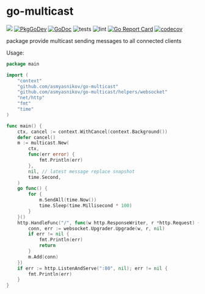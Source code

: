# go-multicast
[<img src="https://travis-ci.org/asmyasnikov/go-multicast.svg?branch=master">](https://travis-ci.org/asmyasnikov/go-multicast)
[![PkgGoDev](https://pkg.go.dev/badge/github.com/asmyasnikov/go-multicast)](https://pkg.go.dev/github.com/asmyasnikov/go-multicast)
[![GoDoc](https://godoc.org/github.com/asmyasnikov/go-multicast?status.svg)](https://godoc.org/github.com/asmyasnikov/go-multicast)
![tests](https://github.com/asmyasnikov/go-multicast/workflows/tests/badge.svg?branch=master)
![lint](https://github.com/asmyasnikov/go-multicast/workflows/lint/badge.svg?branch=master)
[![Go Report Card](https://goreportcard.com/badge/github.com/asmyasnikov/go-multicast)](https://goreportcard.com/report/github.com/asmyasnikov/go-multicast)
[![codecov](https://codecov.io/gh/asmyasnikov/go-multicast/branch/master/graph/badge.svg)](https://codecov.io/gh/asmyasnikov/go-multicast)

package provide multicast sending messages to all connected clients

Usage:

```go
package main

import (
	"context"
	"github.com/asmyasnikov/go-multicast"
	"github.com/asmyasnikov/go-multicast/helpers/websocket"
	"net/http"
	"fmt"
	"time"
)

func main() {
	ctx, cancel := context.WithCancel(context.Background())
	defer cancel()
	m := multicast.New(
		ctx,
		func(err error) {
			fmt.Println(err)
		},
		nil, // latest message replace snapshot
		time.Second,
	)
	go func() {
		for {
			m.SendAll(time.Now())
			time.Sleep(time.Millisecond * 100)
		}
	}()
	http.HandleFunc("/", func(w http.ResponseWriter, r *http.Request) {
		conn, err := websocket.Upgrader.Upgrade(w, r, nil)
		if err != nil {
			fmt.Println(err)
			return
		}
		m.Add(conn)
	})
	if err := http.ListenAndServe(":80", nil); err != nil {
		fmt.Println(err)
	}
}
```
